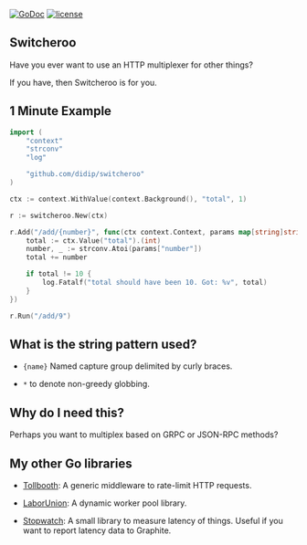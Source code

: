 [![GoDoc](https://godoc.org/github.com/didip/switcheroo?status.svg)](http://godoc.org/github.com/didip/switcheroo)
[![license](http://img.shields.io/badge/license-MIT-red.svg?style=flat)](https://raw.githubusercontent.com/didip/switcheroo/master/LICENSE)

## Switcheroo

Have you ever want to use an HTTP multiplexer for other things?

If you have, then Switcheroo is for you.


## 1 Minute Example

```go
import (
    "context"
    "strconv"
    "log"

    "github.com/didip/switcheroo"
)

ctx := context.WithValue(context.Background(), "total", 1)

r := switcheroo.New(ctx)

r.Add("/add/{number}", func(ctx context.Context, params map[string]string) {
    total := ctx.Value("total").(int)
    number, _ := strconv.Atoi(params["number"])
    total += number

    if total != 10 {
        log.Fatalf("total should have been 10. Got: %v", total)
    }
})

r.Run("/add/9")
```

## What is the string pattern used?

* `{name}` Named capture group delimited by curly braces.

* `*` to denote non-greedy globbing.



## Why do I need this?

Perhaps you want to multiplex based on GRPC or JSON-RPC methods?


## My other Go libraries

* [Tollbooth](https://github.com/didip/tollbooth): A generic middleware to rate-limit HTTP requests.

* [LaborUnion](https://github.com/didip/laborunion): A dynamic worker pool library.

* [Stopwatch](https://github.com/didip/stopwatch): A small library to measure latency of things. Useful if you want to report latency data to Graphite.
